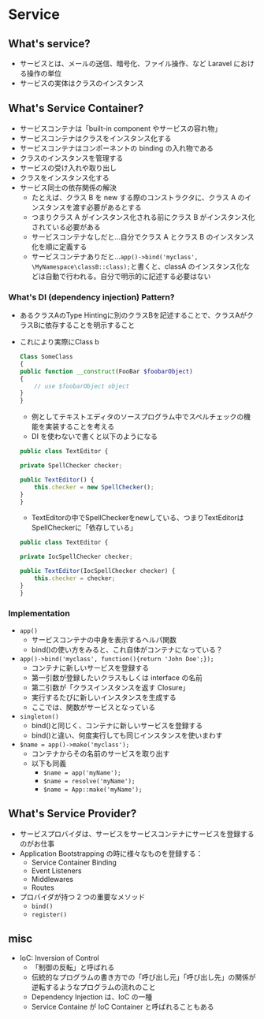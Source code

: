 # Service

## What's service?

- サービスとは、メールの送信、暗号化、ファイル操作、など Laravel における操作の単位
- サービスの実体はクラスのインスタンス

## What's Service Container?

- サービスコンテナは「built-in component やサービスの容れ物」
- サービスコンテナはクラスをインスタンス化する
- サービスコンテナはコンポーネントの binding の入れ物である
- クラスのインスタンスを管理する
- サービスの受け入れや取り出し
- クラスをインスタンス化する
- サービス同士の依存関係の解決
  - たとえば、クラス B を new する際のコンストラクタに、クラス A のインスタンスを渡す必要があるとする
  - つまりクラス A がインスタンス化される前にクラス B がインスタンス化されている必要がある
  - サービスコンテナなしだと...自分でクラス A とクラス B のインスタンス化を順に定義する
  - サービスコンテナありだと...`app()->bind('myclass', \MyNamespace\classB::class);`と書くと、classA のインスタンス化などは自動で行われる。自分で明示的に記述する必要はない

### What's DI (dependency injection) Pattern?

- あるクラスAのType Hintingに別のクラスBを記述することで、クラスAがクラスBに依存することを明示すること
- これにより実際にClass b

  ```php
  Class SomeClass
  {
  public function __construct(FooBar $foobarObject)
  {
      // use $foobarObject object
  }
  }
  ```

    - 例としてテキストエディタのソースプログラム中でスペルチェックの機能を実装することを考える
    - DI を使わないで書くと以下のようになる

    ```js
    public class TextEditor {

    private SpellChecker checker;

    public TextEditor() {
        this.checker = new SpellChecker();
    }
    }
    ```

    - TextEditorの中でSpellCheckerをnewしている、つまりTextEditorはSpellCheckerに「依存している」

    ```js
    public class TextEditor {

    private IocSpellChecker checker;

    public TextEditor(IocSpellChecker checker) {
        this.checker = checker;
    }
    }
    ```



### Implementation

- `app()`
  - サービスコンテナの中身を表示するヘルパ関数
  - bind()の使い方をみると、これ自体がコンテナになっている？
- `app()->bind('myclass', function(){return 'John Doe';});`
  - コンテナに新しいサービスを登録する
  - 第一引数が登録したいクラスもしくは interface の名前
  - 第二引数が「クラスインスタンスを返す Closure」
  - 実行するたびに新しいインスタンスを生成する
  - ここでは、関数がサービスとなっている
- `singleton()`
  - bind()と同じく、コンテナに新しいサービスを登録する
  - bind()と違い、何度実行しても同じインスタンスを使いまわす
- `$name = app()->make('myclass');`
  - コンテナからその名前のサービスを取り出す
  - 以下も同義
    - `$name = app('myName');`
    - `$name = resolve('myName');`
    - `$name = App::make('myName');`

## What's Service Provider?

- サービスプロバイダは、サービスをサービスコンテナにサービスを登録するのがお仕事
- Application Bootstrapping の時に様々なものを登録する：
  - Service Container Binding
  - Event Listeners
  - Middlewares
  - Routes
- プロバイダが持つ 2 つの重要なメソッド
  - `bind()`
  - `register()`

## misc

- IoC: Inversion of Control
  - 「制御の反転」と呼ばれる
  - 伝統的なプログラムの書き方での「呼び出し元」「呼び出し先」の関係が逆転するようなプログラムの流れのこと
  - Dependency Injection は、IoC の一種
  - Service Containe が IoC Container と呼ばれることもある
